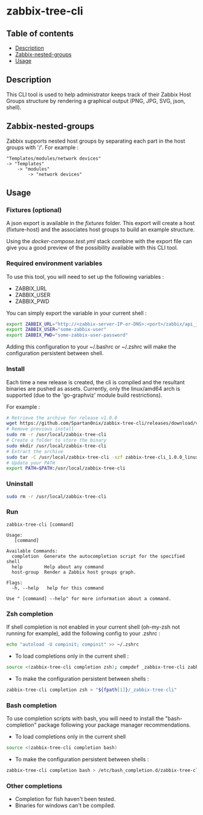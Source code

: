 # zabbix-tree-cli

## Table of contents

- [Description](#Description)
- [Zabbix-nested-groups](#Zabbix-nested-groups)
- [Usage](#Usage)

## Description

This CLI tool is used to help administrator keeps track of their Zabbix Host Groups structure by rendering a graphical output (PNG, JPG, SVG, json, shell).

## Zabbix-nested-groups

Zabbix supports nested host groups by separating each part in the host groups with '/'.
For example :
```
"Templates/modules/network devices"
-> "Templates"
    -> "modules"
        -> "network devices"
```

## Usage

### Fixtures (optional)

A json export is available in the *fixtures* folder.
This export will create a host (fixture-host) and the associates host groups to build an example structure.

Using the *docker-compose.test.yml* stack combine with the export file can give you a good preview of the possibility available with this CLI tool.

### Required environment variables

To use this tool, you will need to set up the following variables :
- ZABBIX_URL
- ZABBIX_USER
- ZABBIX_PWD

You can simply export the variable in your current shell :
```bash
export ZABBIX_URL="http://<zabbix-server-IP-or-DNS>:<port>/zabbix/api_jsonrpc.php"
export ZABBIX_USER="some-zabbix-user"
export ZABBIX_PWD="some-zabbix-user-password"
```

Adding this configuration to your ~/.bashrc or ~/.zshrc will make the configuration persistent between shell.


### Install

Each time a new release is created, the cli is compiled and the resultant binaries are pushed as assets.
Currently, only the linux/amd64 arch is supported (due to the 'go-graphviz' module build restrictions).

For example :
```bash
# Retrieve the archive for release v1.0.0
wget https://github.com/Spartan0nix/zabbix-tree-cli/releases/download/v1.0.0/zabbix-tree-cli_1.0.0_linux_amd64.tar.gz
# Remove previous install
sudo rm -r /usr/local/zabbix-tree-cli
# Create a folder to store the binary
sudo mkdir /usr/local/zabbix-tree-cli
# Extract the archive
sudo tar -C /usr/local/zabbix-tree-cli -xzf zabbix-tree-cli_1.0.0_linux_amd64.tar.gz
# Update your PATH
export PATH=$PATH:/usr/local/zabbix-tree-cli
```

### Uninstall

```bash
sudo rm -r /usr/local/zabbix-tree-cli
```

### Run
```
zabbix-tree-cli [command]

Usage:
   [command]

Available Commands:
  completion  Generate the autocompletion script for the specified shell
  help        Help about any command
  host-group  Render a Zabbix host groups graph.

Flags:
  -h, --help   help for this command

Use " [command] --help" for more information about a command.
```

### Zsh completion

If shell completion is not enabled in your current shell (oh-my-zsh not running for example), add the following config to your .zshrc :

```bash
echo "autoload -U compinit; compinit" >> ~/.zshrc
```

- To load completions only in the current shell :
```bash
source <(zabbix-tree-cli completion zsh); compdef _zabbix-tree-cli zabbix-tree-cli
```

- To make the configuration persistent between shells :
```bash
zabbix-tree-cli completion zsh > "${fpath[1]}/_zabbix-tree-cli"
```

### Bash completion

To use completion scripts with bash, you will need to install the "bash-completion" package following your package manager recommendations.


- To load completions only in the current shell
```bash
source <(zabbix-tree-cli completion bash)
```

- To make the configuration persistent between shells :
```bash
zabbix-tree-cli completion bash > /etc/bash_completion.d/zabbix-tree-cli
```

### Other completions

- Completion for fish haven't been tested.
- Binaries for windows can't be compiled.